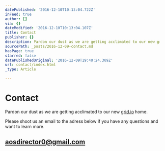 ```yaml
---
datePublished: '2016-12-10T10:13:04.722Z'
inFeed: true
author: []
via: {}
dateModified: '2016-12-10T10:13:04.107Z'
title: Contact
publisher: {}
description: Pardon our dust as we are getting acclimated to our new grid.io home.
sourcePath: _posts/2016-12-09-contact.md
hasPage: true
starred: false
datePublishedOriginal: '2016-12-09T19:40:24.309Z'
url: contact/index.html
_type: Article

---
```

# **Contact**

Pardon our dust as we are getting acclimated to our new [grid.io][0] home.

Please shoot us an email to the adress below if you have any questions and want to learn more.

## **[aosdirector0@gmail.com][1]**

[0]: https://thegrid.io/ "thegrid"
[1]: http://aostyle.org/aosdirector0@gmail.com